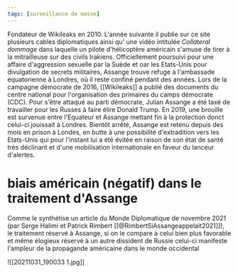 ```yaml
---
tags: [surveillance de masse]
---
```


Fondateur de Wikileaks en 2010. L'année suivante il publie sur ce site plusieurs cables diplomatiques ainsi qu' une vidéo intitulée *Collateral dommage* dans laquelle un pilote d'hélicoptère américain s'amuse de tirer à la mitrailleuse sur des civils Irakiens. Officiellement poursuivi pour une affaire d'aggression sexuelle par la Suède et oar les Etats-Unis pour divulgation de secrets militaires, Assange trouve refuge à l'ambassade équatorienne à Londres, où il reste confiné pendant des années.
Lors de la campagne démocrate de 2016, [[Wikileaks]] a publié des documents du centre national pour l'organisation des primaires du camps démocrate (CDC). Pour s'être attaqué au parti démocrate, Julian Assange a été taxé de travailler pour les Russes à faire élire Donald Trump. 
En 2019, une brouille est survenue entre l'Equateur et Assange mettant fin à la protection donct celui-ci jouissait à Londres. Bientôt arrêté, Assange est retenu depuis des mois en prison à Londes, en butte à une possibilité d'extradition vers les Etats-Unis qui pour l'instant lui a été évitée en raison de son état de santé très déclinant et d'une mobilisation internationale en faveur du lanceur d'alertes.  

# biais américain (négatif) dans le traitement d'Assange
Comme le synthétise un article du Monde Diplomatique de novembre 2021 (par Serge Halimi et Patrick Rimbert [[@RimbertSiAssangeappelait2021]]), le traitement réservé à Assange, si on le compare à celui bien plus favorable et même élogieux réservé à un autre dissident de Russie celui-ci manifeste l'ampleur de la propagande américaine dans le monde occidental

![[20211031_190033 1.jpg]]